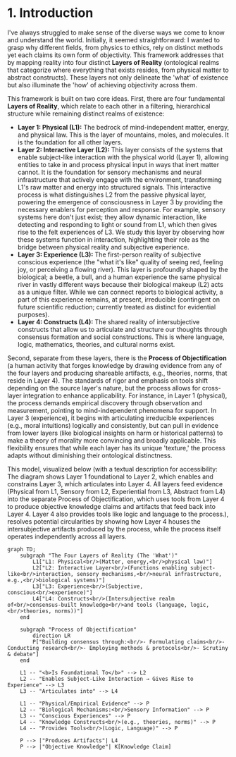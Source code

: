 # 1. Introduction

I've always struggled to make sense of the diverse ways we come to know and understand the world. Initially, it seemed straightforward: I wanted to grasp why different fields, from physics to ethics, rely on distinct methods yet each claims its own form of objectivity. This framework addresses that by mapping reality into four distinct **Layers of Reality** (ontological realms that categorize where everything that exists resides, from physical matter to abstract constructs). These layers not only delineate the 'what' of existence but also illuminate the 'how' of achieving objectivity across them.

This framework is built on two core ideas. First, there are four fundamental **Layers of Reality**, which relate to each other in a filtering, hierarchical structure while remaining distinct realms of existence:

*   **Layer 1: Physical (L1):** The bedrock of mind-independent matter, energy, and physical law. This is the layer of mountains, moles, and molecules. It is the foundation for all other layers.
*   **Layer 2: Interactive Layer (L2):** This layer consists of the systems that enable subject-like interaction with the physical world (Layer 1), allowing entities to take in and process physical input in ways that inert matter cannot. It is the foundation for sensory mechanisms and neural infrastructure that actively engage with the environment, transforming L1's raw matter and energy into structured signals. This interactive process is what distinguishes L2 from the passive physical layer, powering the emergence of consciousness in Layer 3 by providing the necessary enablers for perception and response. For example, sensory systems here don't just exist; they allow dynamic interaction, like detecting and responding to light or sound from L1, which then gives rise to the felt experiences of L3. We study this layer by observing how these systems function in interaction, highlighting their role as the bridge between physical reality and subjective experience.
*   **Layer 3: Experience (L3):** The first-person reality of subjective conscious experience (the "what it's like" quality of seeing red, feeling joy, or perceiving a flowing river). This layer is profoundly shaped by the biological; a beetle, a bull, and a human experience the same physical river in vastly different ways because their biological makeup (L2) acts as a unique filter. While we can connect reports to biological activity, a part of this experience remains, at present, irreducible (contingent on future scientific reduction; currently treated as distinct for evidential purposes).
*   **Layer 4: Constructs (L4):** The shared reality of intersubjective constructs that allow us to articulate and structure our thoughts through consensus formation and social constructions. This is where language, logic, mathematics, theories, and cultural norms exist.

Second, separate from these layers, there is the **Process of Objectification** (a human activity that forges knowledge by drawing evidence from any of the four layers and producing shareable artifacts, e.g., theories, norms, that reside in Layer 4). The standards of rigor and emphasis on tools shift depending on the source layer's nature, but the process allows for cross-layer integration to enhance applicability. For instance, in Layer 1 (physical), the process demands empirical discovery through observation and measurement, pointing to mind-independent phenomena for support. In Layer 3 (experience), it begins with articulating irreducible experiences (e.g., moral intuitions) logically and consistently, but can pull in evidence from lower layers (like biological insights on harm or historical patterns) to make a theory of morality more convincing and broadly applicable. This flexibility ensures that while each layer has its unique 'texture,' the process adapts without diminishing their ontological distinctness.

This model, visualized below (with a textual description for accessibility: The diagram shows Layer 1 foundational to Layer 2, which enables and constrains Layer 3, which articulates into Layer 4. All layers feed evidence (Physical from L1, Sensory from L2, Experiential from L3, Abstract from L4) into the separate Process of Objectification, which uses tools from Layer 4 to produce objective knowledge claims and artifacts that feed back into Layer 4. Layer 4 also provides tools like logic and language to the process.), resolves potential circularities by showing how Layer 4 houses the intersubjective artifacts produced by the process, while the process itself operates independently across all layers.

```mermaid
graph TD;
    subgraph "The Four Layers of Reality (The 'What')"
        L1["L1: Physical<br/>(Matter, energy,<br/>physical law)"]
        L2["L2: Interactive Layer<br/>(Functions enabling subject-like<br/>interaction, sensory mechanisms,<br/>neural infrastructure, e.g.,<br/>biological systems)"]
        L3["L3: Experience<br/>(Subjective, conscious<br/>experience)"]
        L4["L4: Constructs<br/>(Intersubjective realm of<br/>consensus-built knowledge<br/>and tools (language, logic,<br/>theories, norms))"]
    end

    subgraph "Process of Objectification"
        direction LR
        P["Building consensus through:<br/>- Formulating claims<br/>- Conducting research<br/>- Employing methods & protocols<br/>- Scrutiny & debate"]
    end

    L1 -- "<b>Is Foundational To</b>" --> L2
    L2 -- "Enables Subject-Like Interaction → Gives Rise to Experience" --> L3
    L3 -- "Articulates into" --> L4
    
    L1 -- "Physical/Empirical Evidence" --> P
    L2 -- "Biological Mechanisms:<br/>Sensory Information" --> P
    L3 -- "Conscious Experiences" --> P
    L4 -- "Knowledge Constructs<br/>(e.g., theories, norms)" --> P
    L4 -- "Provides Tools<br/>(Logic, Language)" --> P
    
    P --> |"Produces Artifacts"| L4
    P --> |"Objective Knowledge"| K[Knowledge Claim]
```